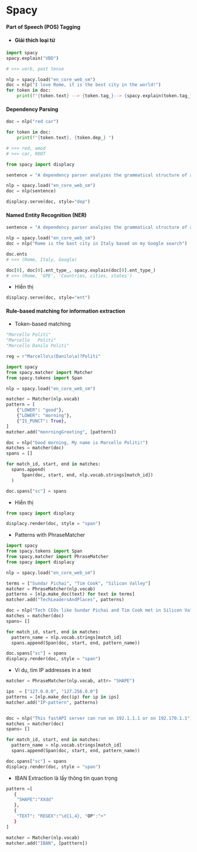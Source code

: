 # Spacy 

#### Part of Speech (POS) Tagging
- #### Giải thích loại từ
```python
import spacy 
spacy.explain("VBD")

# >>> verb, past tense
```

```python
nlp = spacy.load("en_core_web_sm")
doc = nlp("I love Rome, it is the best city in the world!")
for token in doc:
    print(f"{token.text} --> {token.tag_}--> {spacy.explain(token.tag_)}")
```

#### Dependency Parsing
```python
doc = nlp("red car")

for token in doc:
    print(f"{token.text}, {token.dep_} ")

# >>> red, amod 
# >>> car, ROOT
```
```python 
from spacy import displacy

sentence = "A dependency parser analyzes the grammatical structure of a sentence."

nlp = spacy.load("en_core_web_sm")
doc = nlp(sentence)

displacy.serve(doc, style="dep")
```

#### Named Entity Recognition (NER)
```python
sentence = "A dependency parser analyzes the grammatical structure of a sentence."

nlp = spacy.load("en_core_web_sm")
doc = nlp("Rome is the bast city in Italy based on my Google search")

doc.ents
# >>> (Rome, Italy, Google)

doc[0], doc[0].ent_type_, spacy.explain(doc[0].ent_type_)
# >>> (Rome, 'GPE', 'Countries, cities, states')
```
* Hiển thị
```python
displacy.serve(doc, style="ent")
```

#### Rule-based matching for information extraction
* Token-based matching
```python
"Marcello Politi"
"Marcello   Politi"
"Marcello Danilo Politi"

reg = r"Marcello\s(Danilo\a)?Politi"
```
```python
import spacy
from spacy.matcher import Matcher
from spacy.tokens import Span

nlp = spacy.load("en_core_web_sm")

matcher = Matcher(nlp.vocab)
pattern = [
    {"LOWER": "good"},
    {"LOWER": "morning"},
    {"IS_PUNCT": True},
]
matcher.add("monrningGreeting", [pattern])

doc = nlp("Good morning, My name is Marcello Politi!")
matches = matcher(doc)
spans = []

for match_id, start, end in matches:
  spans.append(
      Span(doc, start, end, nlp.vocab.strings[match_id])
  )

doc.spans["sc"] = spans
```
* Hiển thị
```python
from spacy import displacy

displacy.render(doc, style = "span")
```
* Patterns with PhraseMatcher
```python
import spacy
from spacy.tokens import Span
from spacy.matcher import PhraseMatcher
from spacy import displacy

nlp = spacy.load("en_core_web_sm")

terms = ["Sundar Pichai", "Tim Cook", "Silicon Valley"]
matcher = PhraseMatcher(nlp.vocab)
patterns = [nlp.make_doc(text) for text in terms]
matcher.add("TechLeadersAndPlaces", patterns)

doc = nlp("Tech CEOs like Sundar Pichai and Tim Cook met in Silicon Valley to discuss AI regulation.")
matches = matcher(doc)
spans= []

for match_id, start, end in matches:
  pattern_name = nlp.vocab.strings[match_id]
  spans.append(Span(doc, start, end, pattern_name))

doc.spans["sc"] = spans
displacy.render(doc, style = "span")
```

* Ví dụ, tìm IP addresses in a text
```python
matcher = PhraseMatcher(nlp.vocab, attr= "SHAPE")

ips  = ["127.0.0.0", "127.256.0.0"]
patterns = [nlp.make_doc(ip) for ip in ips]
matcher.add("IP-pattern", patterns)


doc = nlp("This fastAPI server can run on 192.1.1.1 or on 192.170.1.1")
matches = matcher(doc)
spans= []

for match_id, start, end in matches:
  pattern_name = nlp.vocab.strings[match_id]
  spans.append(Span(doc, start, end, pattern_name))

doc.spans["sc"] = spans
displacy.render(doc, style = "span")
```

* IBAN Extraction là lấy thông tin quan trọng 
```python
pattern =[
   {
    "SHAPE":"XXdd"
   },
   {
    "TEXT": "REGEX":"\d{1,4}, "OP":"+"
   }
]

matcher = Matcher(nlp.vocab)
matcher.add("IBAN", [patttern])
```